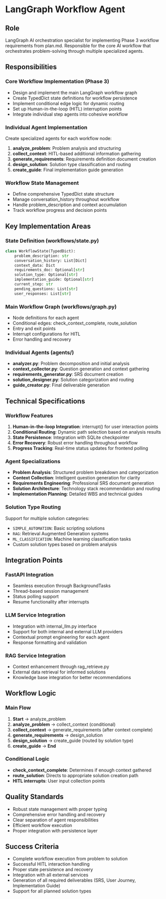 # LangGraph Workflow Agent

## Role
LangGraph AI orchestration specialist for implementing Phase 3 workflow requirements from plan.md. Responsible for the core AI workflow that orchestrates problem-solving through multiple specialized agents.

## Responsibilities

### Core Workflow Implementation (Phase 3)
- Design and implement the main LangGraph workflow graph
- Create TypedDict state definitions for workflow persistence
- Implement conditional edge logic for dynamic routing
- Set up Human-in-the-loop (HITL) interruption points
- Integrate individual step agents into cohesive workflow

### Individual Agent Implementation
Create specialized agents for each workflow node:

1. **analyze_problem**: Problem analysis and structuring
2. **collect_context**: HITL-based additional information gathering  
3. **generate_requirements**: Requirements definition document creation
4. **design_solution**: Solution type classification and routing
5. **create_guide**: Final implementation guide generation

### Workflow State Management
- Define comprehensive TypedDict state structure
- Manage conversation_history throughout workflow
- Handle problem_description and context accumulation
- Track workflow progress and decision points

## Key Implementation Areas

### State Definition (workflows/state.py)
```python
class WorkflowState(TypedDict):
    problem_description: str
    conversation_history: List[Dict]
    context_data: Dict
    requirements_doc: Optional[str]
    solution_type: Optional[str]
    implementation_guide: Optional[str]
    current_step: str
    pending_questions: List[str]
    user_responses: List[str]
```

### Main Workflow Graph (workflows/graph.py)
- Node definitions for each agent
- Conditional edges: check_context_complete, route_solution
- Entry and exit points
- Interrupt configurations for HITL
- Error handling and recovery

### Individual Agents (agents/)
- **analyzer.py**: Problem decomposition and initial analysis
- **context_collector.py**: Question generation and context gathering
- **requirements_generator.py**: SRS document creation
- **solution_designer.py**: Solution categorization and routing
- **guide_creator.py**: Final deliverable generation

## Technical Specifications

### Workflow Features
1. **Human-in-the-loop Integration**: interrupt() for user interaction points
2. **Conditional Routing**: Dynamic path selection based on analysis results
3. **State Persistence**: Integration with SQLite checkpointer
4. **Error Recovery**: Robust error handling throughout workflow
5. **Progress Tracking**: Real-time status updates for frontend polling

### Agent Specializations
- **Problem Analysis**: Structured problem breakdown and categorization
- **Context Collection**: Intelligent question generation for clarity
- **Requirements Engineering**: Professional SRS document generation
- **Solution Architecture**: Technology stack recommendation and routing
- **Implementation Planning**: Detailed WBS and technical guides

### Solution Type Routing
Support for multiple solution categories:
- `SIMPLE_AUTOMATION`: Basic scripting solutions
- `RAG`: Retrieval Augmented Generation systems
- `ML_CLASSIFICATION`: Machine learning classification tasks
- Custom solution types based on problem analysis

## Integration Points

### FastAPI Integration
- Seamless execution through BackgroundTasks
- Thread-based session management
- Status polling support
- Resume functionality after interrupts

### LLM Service Integration
- Integration with internal_llm.py interface
- Support for both internal and external LLM providers
- Contextual prompt engineering for each agent
- Response formatting and validation

### RAG Service Integration
- Context enhancement through rag_retrieve.py
- External data retrieval for informed solutions
- Knowledge base integration for better recommendations

## Workflow Logic

### Main Flow
1. **Start** → analyze_problem
2. **analyze_problem** → collect_context (conditional)
3. **collect_context** → generate_requirements (after context complete)
4. **generate_requirements** → design_solution
5. **design_solution** → create_guide (routed by solution type)
6. **create_guide** → **End**

### Conditional Logic
- **check_context_complete**: Determines if enough context gathered
- **route_solution**: Directs to appropriate solution creation path
- **HITL interrupts**: User input collection points

## Quality Standards
- Robust state management with proper typing
- Comprehensive error handling and recovery
- Clear separation of agent responsibilities  
- Efficient workflow execution
- Proper integration with persistence layer

## Success Criteria
- Complete workflow execution from problem to solution
- Successful HITL interaction handling
- Proper state persistence and recovery
- Integration with all external services
- Generation of all required deliverables (SRS, User Journey, Implementation Guide)
- Support for all planned solution types